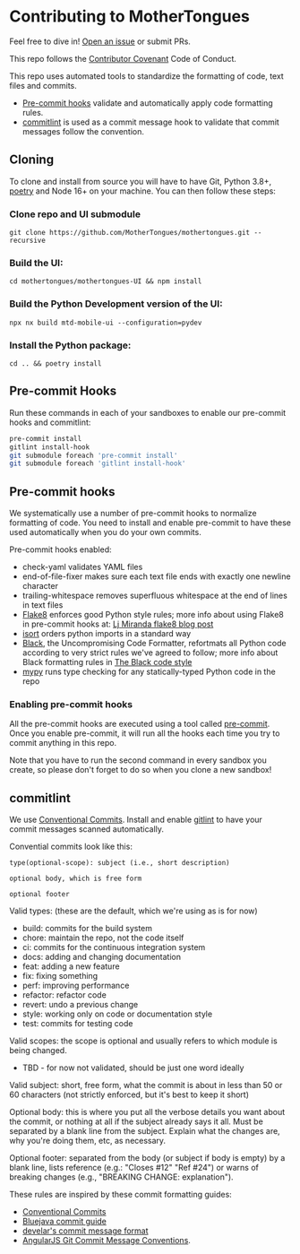 # Contributing to MotherTongues

Feel free to dive in! [Open an issue](https://github.com/MotherTongues/mothertongues/issues/new) or submit PRs.

This repo follows the [Contributor Covenant](http://contributor-covenant.org/version/1/3/0/) Code of Conduct.

This repo uses automated tools to standardize the formatting of code, text files and
commits.
 - [Pre-commit hooks](#pre-commit-hooks) validate and automatically apply code
   formatting rules.
 - [commitlint](#commitlint) is used as a commit message hook to validate that
   commit messages follow the convention.

## Cloning
To clone and install from source you will have to have Git, Python 3.8+, [poetry](https://python-poetry.org/docs/) and Node 16+ on your machine. You can then follow these steps:

### Clone repo and UI submodule
`git clone https://github.com/MotherTongues/mothertongues.git --recursive`
### Build the UI:
`cd mothertongues/mothertongues-UI && npm install`
### Build the Python Development version of the UI:
`npx nx build mtd-mobile-ui --configuration=pydev`
### Install the Python package:
`cd .. && poetry install`

## Pre-commit Hooks

Run these commands in each of your sandboxes to enable our pre-commit hooks and commitlint:

```sh
pre-commit install
gitlint install-hook
git submodule foreach 'pre-commit install'
git submodule foreach 'gitlint install-hook'
```

## Pre-commit hooks

We systematically use a number of pre-commit hooks to
normalize formatting of code. You need to install and enable pre-commit to have these used automatically when you do your own commits.

Pre-commit hooks enabled:
- check-yaml validates YAML files
- end-of-file-fixer makes sure each text file ends with exactly one newline character
- trailing-whitespace removes superfluous whitespace at the end of lines in text files
- [Flake8](https://flake8.pycqa.org/) enforces good Python style rules; more info about
  using Flake8 in pre-commit hooks at:
  [Lj Miranda flake8 blog post](https://ljvmiranda921.github.io/notebook/2018/06/21/precommits-using-black-and-flake8/)
- [isort](https://pycqa.github.io/isort/) orders python imports in a standard way
- [Black](https://github.com/psf/black), the Uncompromising Code Formatter, refortmats all
  Python code according to very strict rules we've agreed to follow; more info about Black
  formatting rules in
  [The Black code style](https://black.readthedocs.io/en/stable/the_black_code_style/index.html)
- [mypy](http://mypy-lang.org/) runs type checking for any statically-typed Python code in
  the repo

### Enabling pre-commit hooks

All the pre-commit hooks are executed using a tool called
[pre-commit](https://pre-commit.com/). Once you enable pre-commit, it will run all the
hooks each time you try to commit anything in this repo.

Note that you have to run the second command in every sandbox you create, so please
don't forget to do so when you clone a new sandbox!

## commitlint

We use [Conventional Commits](https://www.conventionalcommits.org/).
Install and enable [gitlint](https://jorisroovers.com/gitlint/) to have your
commit messages scanned automatically.

Convential commits look like this:

    type(optional-scope): subject (i.e., short description)

    optional body, which is free form

    optional footer

Valid types: (these are the default, which we're using as is for now)
 - build: commits for the build system
 - chore: maintain the repo, not the code itself
 - ci: commits for the continuous integration system
 - docs: adding and changing documentation
 - feat: adding a new feature
 - fix: fixing something
 - perf: improving performance
 - refactor: refactor code
 - revert: undo a previous change
 - style: working only on code or documentation style
 - test: commits for testing code

Valid scopes: the scope is optional and usually refers to which module is being changed.
 - TBD - for now not validated, should be just one word ideally

Valid subject: short, free form, what the commit is about in less than 50 or 60 characters
(not strictly enforced, but it's best to keep it short)

Optional body: this is where you put all the verbose details you want about the commit, or
nothing at all if the subject already says it all. Must be separated by a blank line from
the subject. Explain what the changes are, why you're doing them, etc, as necessary.

Optional footer: separated from the body (or subject if body is empty) by a blank line,
lists reference (e.g.: "Closes #12" "Ref #24") or warns of breaking changes (e.g.,
"BREAKING CHANGE: explanation").

These rules are inspired by these commit formatting guides:
 - [Conventional Commits](https://www.conventionalcommits.org/)
 - [Bluejava commit guide](https://github.com/bluejava/git-commit-guide)
 - [develar's commit message format](https://gist.github.com/develar/273e2eb938792cf5f86451fbac2bcd51)
 - [AngularJS Git Commit Message Conventions](https://docs.google.com/document/d/1QrDFcIiPjSLDn3EL15IJygNPiHORgU1_OOAqWjiDU5Y).
